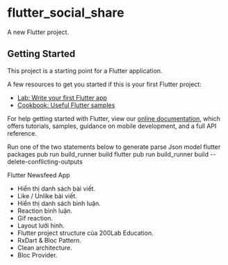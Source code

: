 # flutter_social_share

A new Flutter project.

## Getting Started

This project is a starting point for a Flutter application.

A few resources to get you started if this is your first Flutter project:

- [Lab: Write your first Flutter app](https://flutter.dev/docs/get-started/codelab)
- [Cookbook: Useful Flutter samples](https://flutter.dev/docs/cookbook)

For help getting started with Flutter, view our
[online documentation](https://flutter.dev/docs), which offers tutorials,
samples, guidance on mobile development, and a full API reference.

Run one of the two statements below to generate parse Json model
flutter packages pub run build_runner build
flutter pub run build_runner build --delete-conflicting-outputs

Flutter Newsfeed App
- Hiển thị danh sách bài viết.
- Like / Unlike bài viết.
- Hiển thị danh sách bình luận.
- Reaction bình luận.
- Gif reaction. 
- Layout lưới hình.
- Flutter project structure của 200Lab Education.
- RxDart & Bloc Pattern.
- Clean architecture.
- Bloc Provider.